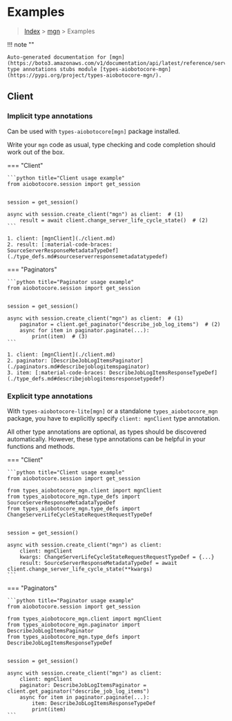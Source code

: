 # Examples

> [Index](../README.md) > [mgn](./README.md) > Examples

!!! note ""

    Auto-generated documentation for [mgn](https://boto3.amazonaws.com/v1/documentation/api/latest/reference/services/mgn.html#mgn)
    type annotations stubs module [types-aiobotocore-mgn](https://pypi.org/project/types-aiobotocore-mgn/).

## Client

### Implicit type annotations

Can be used with `types-aiobotocore[mgn]` package installed.

Write your `mgn` code as usual,
type checking and code completion should work out of the box.



=== "Client"

    ```python title="Client usage example"
    from aiobotocore.session import get_session


    session = get_session()

    async with session.create_client("mgn") as client:  # (1)
        result = await client.change_server_life_cycle_state()  # (2)
    ```

    1. client: [mgnClient](./client.md)
    2. result: [:material-code-braces: SourceServerResponseMetadataTypeDef](./type_defs.md#sourceserverresponsemetadatatypedef) 



=== "Paginators"

    ```python title="Paginator usage example"
    from aiobotocore.session import get_session


    session = get_session()

    async with session.create_client("mgn") as client:  # (1)
        paginator = client.get_paginator("describe_job_log_items")  # (2)
        async for item in paginator.paginate(...):
            print(item)  # (3)
    ```

    1. client: [mgnClient](./client.md)
    2. paginator: [DescribeJobLogItemsPaginator](./paginators.md#describejoblogitemspaginator)
    3. item: [:material-code-braces: DescribeJobLogItemsResponseTypeDef](./type_defs.md#describejoblogitemsresponsetypedef) 




### Explicit type annotations

With `types-aiobotocore-lite[mgn]`
or a standalone `types_aiobotocore_mgn` package, you have to explicitly specify
`client: mgnClient` type annotation.

All other type annotations are optional, as types should be discovered automatically.
However, these type annotations can be helpful in your functions and methods.


=== "Client"

    ```python title="Client usage example"
    from aiobotocore.session import get_session

    from types_aiobotocore_mgn.client import mgnClient
    from types_aiobotocore_mgn.type_defs import SourceServerResponseMetadataTypeDef
    from types_aiobotocore_mgn.type_defs import ChangeServerLifeCycleStateRequestRequestTypeDef


    session = get_session()

    async with session.create_client("mgn") as client:
        client: mgnClient
        kwargs: ChangeServerLifeCycleStateRequestRequestTypeDef = {...}
        result: SourceServerResponseMetadataTypeDef = await client.change_server_life_cycle_state(**kwargs)
    ```



=== "Paginators"

    ```python title="Paginator usage example"
    from aiobotocore.session import get_session

    from types_aiobotocore_mgn.client import mgnClient
    from types_aiobotocore_mgn.paginator import DescribeJobLogItemsPaginator
    from types_aiobotocore_mgn.type_defs import DescribeJobLogItemsResponseTypeDef


    session = get_session()

    async with session.create_client("mgn") as client:
        client: mgnClient
        paginator: DescribeJobLogItemsPaginator = client.get_paginator("describe_job_log_items")
        async for item in paginator.paginate(...):
            item: DescribeJobLogItemsResponseTypeDef
            print(item)
    ```


